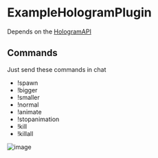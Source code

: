 # ExampleHologramPlugin
Depends on the [HologramAPI](https://github.com/MaximFiedler/HologramAPI)

## Commands
Just send these commands in chat
- !spawn
- !bigger
- !smaller
- !normal
- !animate
- !stopanimation
- !kill
- !killall

![image](https://github.com/MaximFiedler/ExampleHologramPlugin/assets/114857048/a7c8336c-4508-41a7-8036-16fcebc6d6e1)
